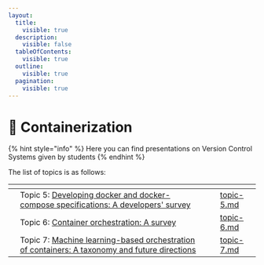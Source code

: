 ```yaml
---
layout:
  title:
    visible: true
  description:
    visible: false
  tableOfContents:
    visible: true
  outline:
    visible: true
  pagination:
    visible: true
---
```


# 🚁 Containerization

{% hint style="info" %}
Here you can find presentations on Version Control Systems given by students
{% endhint %}

The list of topics is as follows:

<table data-view="cards"><thead><tr><th></th><th></th><th></th><th data-hidden data-card-target data-type="content-ref"></th></tr></thead><tbody><tr><td></td><td>Topic 5: <a href="https://ieeexplore.ieee.org/abstract/document/9658534/">Developing docker and docker-compose specifications: A developers' survey</a></td><td></td><td><a href="topic-5.md">topic-5.md</a></td></tr><tr><td></td><td>Topic 6: <a href="https://link.springer.com/chapter/10.1007/978-3-319-92378-9_14">Container orchestration: A survey</a></td><td></td><td><a href="topic-6.md">topic-6.md</a></td></tr><tr><td></td><td>Topic 7: <a href="https://dl.acm.org/doi/abs/10.1145/3510415">Machine learning-based orchestration of containers: A taxonomy and future directions</a></td><td></td><td><a href="topic-7.md">topic-7.md</a></td></tr></tbody></table>

